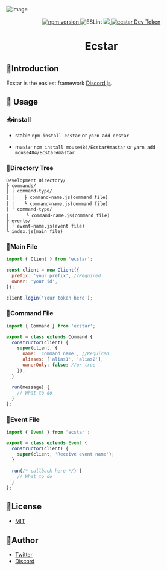 ![image](https://user-images.githubusercontent.com/38714187/72132993-bb2ab900-33c3-11ea-9ddc-c3dd7feba787.png)

<p align="center">
  <a href="https://badge.fury.io/js/ecstar">
    <img src="https://badge.fury.io/js/ecstar.svg" alt="npm version">
  </a>
  <img src="https://github.com/mouse484/Ecstar/workflows/ESLint/badge.svg" alt="ESLint ">
  <a href="https://opensource.org/licenses/MIT">
    <img src="https://img.shields.io/badge/License-MIT-yellow.svg">
  </a>
  <a href="https://devtoken.rocks/package/ecstar">
    <img src="https://badge.devtoken.rocks/ecstar" alt="ecstar Dev Token"/>
  </a >
</p>

<h1 align="center">Ecstar</h1>

## 📃Introduction

Ecstar is the easiest framework [Discord.js](https://github.com/discordjs/discord.js).

## 💬 Usage

### 📥install

- stable
  `npm install ecstar` or `yarn add ecstar`

- mastar
  `npm install mouse484/Ecstar#mastar` or `yarn add mouse484/Ecstar#mastar`

### 📁Directory Tree

```
Development Directory/
├ commands/
│ ├ command-type/
│ │ 　 ├ command-name.js(command file)
│ │ 　 └ command-name.js(command file)
| └ command-type/
|　 　  └ command-name.js(command file)
├ events/
│ └ event-name.js(event file)
└ index.js(main file)
```

### 📄Main File

```js main.js
import { Client } from 'ecstar';

const client = new Client({
  prefix: 'your prefix', //Required
  owner: 'your id',
});

client.login('Your token here');
```

### 📄Command File

```js
import { Command } from 'ecstar';

export = class extends Command {
  constructor(client) {
    super(client, {
      name: 'command name', //Required
      aliases: ['alias1', 'alias2'],
      ownerOnly: false; //or true
    });
  }

  run(message) {
    // What to do
  }
};
```

### 📄Event File

```js
import { Event } from 'ecstar';

export = class extends Event {
  constructor(client) {
    super(client, 'Receive event name');
  }

  run(/* callback here */) {
    // What to do
  }
};
```

## 🎫License

- [MIT](https://github.com/mouse484/Ecstar/blob/master/LICENSE)

## 👀Author

- [Twitter](https://twitter.com/mouse_484)
- [Discord](https://discord.gg/T4e5xbP)
